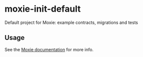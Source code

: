 # moxie-init-default

Default project for Moxie: example contracts, migrations and tests

## Usage

See the [Moxie documentation](http://moxieframework.com/docs/) for more info.
